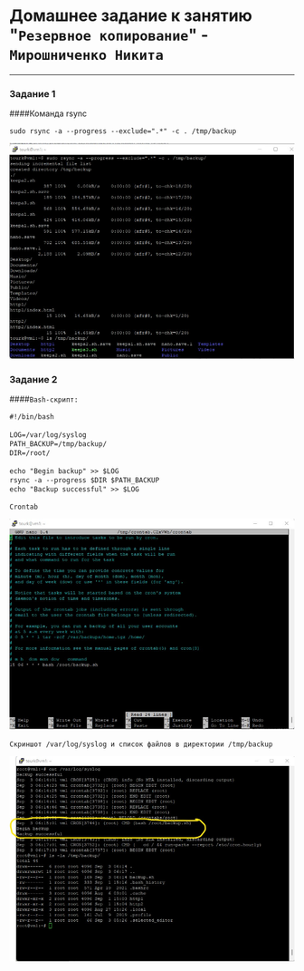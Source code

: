 # Домашнее задание к занятию "`Резервное копирование`" - `Мирошниченко Никита`

---

### Задание 1
####Команда rsync
```
sudo rsync -a --progress --exclude=".*" -c . /tmp/backup
```

![Скриншот](https://github.com/Tourker/Git_HW/blob/main/img/backup/hw3/Zadanie1.jpg)

### Задание 2

####`Bash-скрипт:`

```
#!/bin/bash

LOG=/var/log/syslog
PATH_BACKUP=/tmp/backup/
DIR=/root/

echo "Begin backup" >> $LOG
rsync -a --progress $DIR $PATH_BACKUP
echo "Backup successful" >> $LOG

```

`Crontab`

![Скриншот](https://github.com/Tourker/Git_HW/blob/main/img/backup/hw3/Zadanie2_crontab.jpg)

`Cкриншот /var/log/syslog и список файлов в директории /tmp/backup`

![Скриншот](https://github.com/Tourker/Git_HW/blob/main/img/backup/hw3/Zadanie2_log.jpg)



